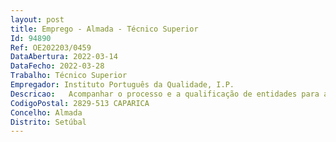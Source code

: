 ```yaml
--- 
layout: post
title: Emprego - Almada - Técnico Superior
Id: 94890
Ref: OE202203/0459
DataAbertura: 2022-03-14
DataFecho: 2022-03-28
Trabalho: Técnico Superior
Empregador: Instituto Português da Qualidade, I.P.
Descricao:   Acompanhar o processo e a qualificação de entidades para a atividade de verificação metrológica   Acompanhar a atividade das entidades qualificadas através da realização de auditorias   Acompanhar os ensaios de controlo metrológico legal, efetuados nas respetivas entidades qualificadas.
CodigoPostal: 2829-513 CAPARICA
Concelho: Almada
Distrito: Setúbal
--- 
```

